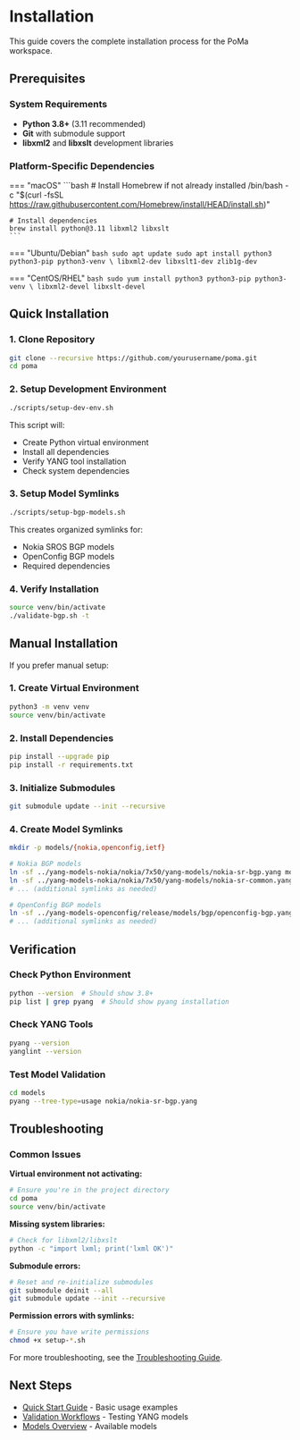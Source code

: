 # Installation

This guide covers the complete installation process for the PoMa workspace.

## Prerequisites

### System Requirements
- **Python 3.8+** (3.11 recommended)
- **Git** with submodule support
- **libxml2** and **libxslt** development libraries

### Platform-Specific Dependencies

=== "macOS"
    ```bash
    # Install Homebrew if not already installed
    /bin/bash -c "$(curl -fsSL https://raw.githubusercontent.com/Homebrew/install/HEAD/install.sh)"
    
    # Install dependencies
    brew install python@3.11 libxml2 libxslt
    ```

=== "Ubuntu/Debian"
    ```bash
    sudo apt update
    sudo apt install python3 python3-pip python3-venv \
                     libxml2-dev libxslt1-dev zlib1g-dev
    ```

=== "CentOS/RHEL"
    ```bash
    sudo yum install python3 python3-pip python3-venv \
                     libxml2-devel libxslt-devel
    ```

## Quick Installation

### 1. Clone Repository
```bash
git clone --recursive https://github.com/yourusername/poma.git
cd poma
```

### 2. Setup Development Environment
```bash
./scripts/setup-dev-env.sh
```

This script will:
- Create Python virtual environment
- Install all dependencies
- Verify YANG tool installation
- Check system dependencies

### 3. Setup Model Symlinks
```bash
./scripts/setup-bgp-models.sh
```

This creates organized symlinks for:
- Nokia SROS BGP models
- OpenConfig BGP models
- Required dependencies

### 4. Verify Installation
```bash
source venv/bin/activate
./validate-bgp.sh -t
```

## Manual Installation

If you prefer manual setup:

### 1. Create Virtual Environment
```bash
python3 -m venv venv
source venv/bin/activate
```

### 2. Install Dependencies
```bash
pip install --upgrade pip
pip install -r requirements.txt
```

### 3. Initialize Submodules
```bash
git submodule update --init --recursive
```

### 4. Create Model Symlinks
```bash
mkdir -p models/{nokia,openconfig,ietf}

# Nokia BGP models
ln -sf ../yang-models-nokia/nokia/7x50/yang-models/nokia-sr-bgp.yang models/nokia/
ln -sf ../yang-models-nokia/nokia/7x50/yang-models/nokia-sr-common.yang models/nokia/
# ... (additional symlinks as needed)

# OpenConfig BGP models  
ln -sf ../yang-models-openconfig/release/models/bgp/openconfig-bgp.yang models/openconfig/
# ... (additional symlinks as needed)
```

## Verification

### Check Python Environment
```bash
python --version  # Should show 3.8+
pip list | grep pyang  # Should show pyang installation
```

### Check YANG Tools
```bash
pyang --version
yanglint --version
```

### Test Model Validation
```bash
cd models
pyang --tree-type=usage nokia/nokia-sr-bgp.yang
```

## Troubleshooting

### Common Issues

**Virtual environment not activating:**
```bash
# Ensure you're in the project directory
cd poma
source venv/bin/activate
```

**Missing system libraries:**
```bash
# Check for libxml2/libxslt
python -c "import lxml; print('lxml OK')"
```

**Submodule errors:**
```bash
# Reset and re-initialize submodules
git submodule deinit --all
git submodule update --init --recursive
```

**Permission errors with symlinks:**
```bash
# Ensure you have write permissions
chmod +x setup-*.sh
```

For more troubleshooting, see the [Troubleshooting Guide](troubleshooting.md).

## Next Steps

- [Quick Start Guide](quick-start.md) - Basic usage examples
- [Validation Workflows](../user-guide/validation.md) - Testing YANG models
- [Models Overview](../user-guide/models-overview.md) - Available models
